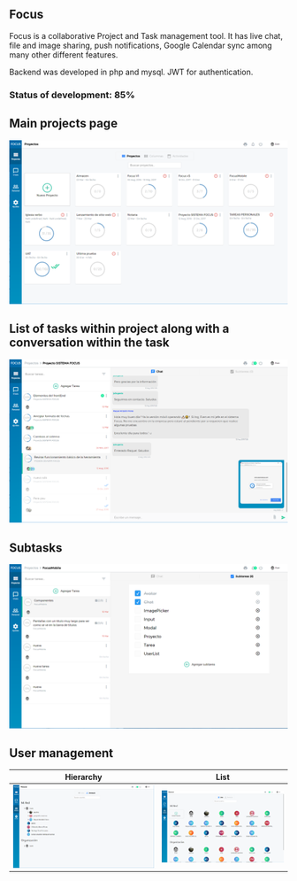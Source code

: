 ## Focus
Focus is a collaborative Project and Task management tool. It has live chat, file and image sharing, push notifications, Google Calendar sync among many other different features.

Backend was developed in php and mysql. JWT for authentication.

### Status of development: 85%

## Main projects page
![Alt text](/src/img/proyectos.PNG?raw=true "Title")

## List of tasks within project along with a conversation within the task
![Alt text](/src/img/tareaschat.PNG?raw=true "Title")

## Subtasks
![Alt text](/src/img/subtareas.PNG?raw=true "Title")

## User management
Hierarchy                                            |  List
:---------------------------------------------------:|:---------------------------------------------------:
![Alt text](/src/img/usuarios.PNG?raw=true "Title")  |  ![Alt text](/src/img/usuarios2.PNG?raw=true "Title")




